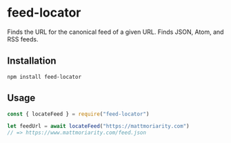 # feed-locator

Finds the URL for the canonical feed of a given URL. Finds JSON, Atom, and RSS feeds.

## Installation

```
npm install feed-locator
```

## Usage

```javascript
const { locateFeed } = require("feed-locator")

let feedUrl = await locateFeed("https://mattmoriarity.com")
// => https://www.mattmoriarity.com/feed.json
```
